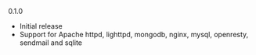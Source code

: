 0.1.0 
* Initial release
* Support for Apache httpd, lighttpd, mongodb, nginx, mysql, openresty, sendmail and sqlite